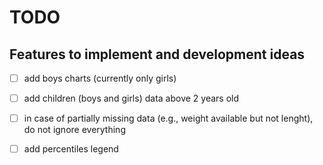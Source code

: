 TODO
====

Features to implement and development ideas
-------------------------------------------

- [ ] add boys charts (currently only girls)
- [ ] add children (boys and girls) data above 2 years old
- [ ] in case of partially missing data (e.g., weight available but not lenght), do not ignore everything
- [ ] add percentiles legend

